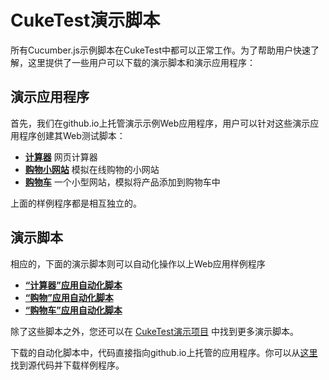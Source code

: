 # CukeTest演示脚本

所有Cucumber.js示例脚本在CukeTest中都可以正常工作。为了帮助用户快速了解，这里提供了一些用户可以下载的演示脚本和演示应用程序：


## 演示应用程序
首先，我们在github.io上托管演示示例Web应用程序，用户可以针对这些演示应用程序创建其Web测试脚本：

* **[计算器](https://cuketest.github.io/apps/bootstrap-calculator)** 网页计算器
* **[购物小网站](https://cuketest.github.io/apps/shopping)** 模拟在线购物的小网站
* **[购物车](https://cuketest.github.io/apps/shopping-cart)** 一个小型网站，模拟将产品添加到购物车中

上面的样例程序都是相互独立的。


## 演示脚本
相应的，下面的演示脚本则可以自动化操作以上Web应用样例程序

* **[“计算器”应用自动化脚本](https://github.com/cuketest/demos/tree/master/web-samples/calculator)** 
* **[“购物”应用自动化脚本](https://github.com/cuketest/demos/tree/master/web-samples/shopping)**
* **[“购物车”应用自动化脚本](https://github.com/cuketest/demos/tree/master/web-samples/shopping-cart)**

除了这些脚本之外，您还可以在 [CukeTest演示项目](https://github.com/cuketest/demos) 中找到更多演示脚本。

下载的自动化脚本中，代码直接指向github.io上托管的应用程序。你可以从[这里](https://github.com/cuketest/cuketest.github.io/tree/master/)找到源代码并下载样例程序。


